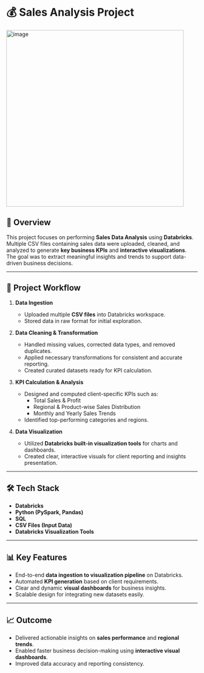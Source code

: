 # 💰 Sales Analysis Project


<img width="467" height="464" alt="image" src="https://github.com/user-attachments/assets/b8da5045-016e-4431-8b9c-7fd556f60b7a" />


## 📖 Overview
This project focuses on performing **Sales Data Analysis** using **Databricks**.  
Multiple CSV files containing sales data were uploaded, cleaned, and analyzed to generate **key business KPIs** and **interactive visualizations**.  
The goal was to extract meaningful insights and trends to support data-driven business decisions.

---

## 🚀 Project Workflow

1. **Data Ingestion**
   - Uploaded multiple **CSV files** into Databricks workspace.
   - Stored data in raw format for initial exploration.

2. **Data Cleaning & Transformation**
   - Handled missing values, corrected data types, and removed duplicates.
   - Applied necessary transformations for consistent and accurate reporting.
   - Created curated datasets ready for KPI calculation.

3. **KPI Calculation & Analysis**
   - Designed and computed client-specific KPIs such as:
     - Total Sales & Profit
     - Regional & Product-wise Sales Distribution
     - Monthly and Yearly Sales Trends
   - Identified top-performing categories and regions.

4. **Data Visualization**
   - Utilized **Databricks built-in visualization tools** for charts and dashboards.
   - Created clear, interactive visuals for client reporting and insights presentation.

---

## 🛠️ Tech Stack

- **Databricks**
- **Python (PySpark, Pandas)**
- **SQL**
- **CSV Files (Input Data)**
- **Databricks Visualization Tools**

---

## 📊 Key Features

- End-to-end **data ingestion to visualization pipeline** on Databricks.  
- Automated **KPI generation** based on client requirements.  
- Clear and dynamic **visual dashboards** for business insights.  
- Scalable design for integrating new datasets easily.

---

## 📈 Outcome

- Delivered actionable insights on **sales performance** and **regional trends**.  
- Enabled faster business decision-making using **interactive visual dashboards**.  
- Improved data accuracy and reporting consistency.


